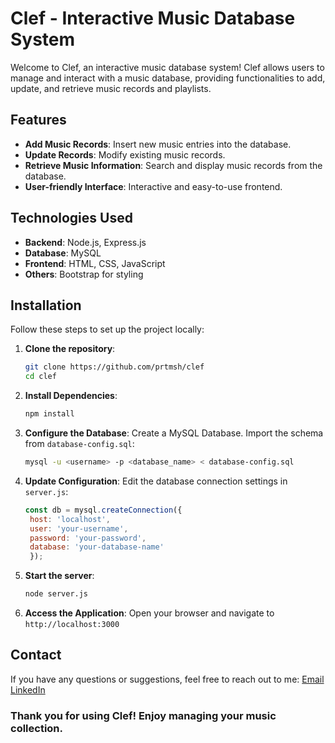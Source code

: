 # Clef - Interactive Music Database System

Welcome to Clef, an interactive music database system! Clef allows users to manage and interact with a music database, providing functionalities to add, update, and retrieve music records and playlists.

## Features

- **Add Music Records**: Insert new music entries into the database.
- **Update Records**: Modify existing music records.
- **Retrieve Music Information**: Search and display music records from the database.
- **User-friendly Interface**: Interactive and easy-to-use frontend.

## Technologies Used

- **Backend**: Node.js, Express.js
- **Database**: MySQL
- **Frontend**: HTML, CSS, JavaScript
- **Others**: Bootstrap for styling

## Installation

Follow these steps to set up the project locally:

1. **Clone the repository**:
   ```bash
   git clone https://github.com/prtmsh/clef
   cd clef
2. **Install Dependencies**:
   ```bash
   npm install
3. **Configure the Database**:
   Create a MySQL Database.
   Import the schema from `database-config.sql`:
   ```bash
   mysql -u <username> -p <database_name> < database-config.sql
4. **Update Configuration**:
   Edit the database connection settings in `server.js`:
   ```javascript
   const db = mysql.createConnection({
    host: 'localhost',
    user: 'your-username',
    password: 'your-password',
    database: 'your-database-name'
    });
5. **Start the server**:
   ```bash
   node server.js
6. **Access the Application**:
   Open your browser and navigate to `http://localhost:3000`

## Contact

If you have any questions or suggestions, feel free to reach out to me:
  [Email](mailto:prathameshpadiyar@gmail.com)
  [LinkedIn](https://www.linkedin.com/in/prathameshpadiyar/)

### Thank you for using Clef! Enjoy managing your music collection.
